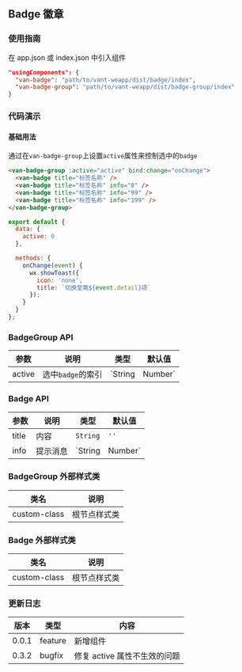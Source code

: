 ## Badge 徽章

### 使用指南
在 app.json 或 index.json 中引入组件
```json
"usingComponents": {
  "van-badge": "path/to/vant-weapp/dist/badge/index",
  "van-badge-group": "path/to/vant-weapp/dist/badge-group/index"
}
```

### 代码演示

#### 基础用法

通过在`van-badge-group`上设置`active`属性来控制选中的`badge`

```html
<van-badge-group :active="active" bind:change="onChange">
  <van-badge title="标签名称" />
  <van-badge title="标签名称" info="8" />
  <van-badge title="标签名称" info="99" />
  <van-badge title="标签名称" info="199" />
</van-badge-group>
```

``` javascript
export default {
  data: {
    active: 0
  },

  methods: {
    onChange(event) {
      wx.showToast({
        icon: 'none',
        title: `切换至第${event.detail}项`
      });
    }
  }
};
```

### BadgeGroup API

| 参数 | 说明 | 类型 | 默认值 |
|-----------|-----------|-----------|-------------|
| active | 选中`badge`的索引 | `String | Number` | `0` |

### Badge API

| 参数 | 说明 | 类型 | 默认值 |
|-----------|-----------|-----------|-------------|
| title | 内容 | `String` | `''` |
| info | 提示消息 | `String | Number` | `''` |

### BadgeGroup 外部样式类

| 类名 | 说明 |
|-----------|-----------|
| custom-class | 根节点样式类 |

### Badge 外部样式类

| 类名 | 说明 |
|-----------|-----------|
| custom-class | 根节点样式类 |

### 更新日志

| 版本 | 类型 | 内容 |
|-----------|-----------|-----------|
| 0.0.1 | feature | 新增组件 |
| 0.3.2 | bugfix | 修复 active 属性不生效的问题 |
